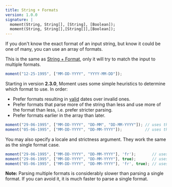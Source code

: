 ```yaml
---
title: String + Formats
version: 1.0.0
signature: |
  moment(String, String[], [String], [Boolean]);
  moment(String, String[],[String[]],[Boolean]);
---
```



If you don't know the exact format of an input string, but know it could be one of many, you can use an array of formats.

This is the same as [String + Format](#/parsing/string-format/), only it will try to match the input to multiple formats.

```js
moment("12-25-1995", ["MM-DD-YYYY", "YYYY-MM-DD"]);
```

Starting in version **2.3.0**, Moment uses some simple heuristics to determine which format to use. In order:

 * Prefer formats resulting in [valid](#/parsing/is-valid/) dates over invalid ones.
 * Prefer formats that parse more of the string than less and use more of the format than less, i.e. prefer stricter parsing.
 * Prefer formats earlier in the array than later.

```js
moment("29-06-1995", ["MM-DD-YYYY", "DD-MM", "DD-MM-YYYY"]); // uses the last format
moment("05-06-1995", ["MM-DD-YYYY", "DD-MM-YYYY"]);          // uses the first format
```

You may also specify a locale and strictness argument. They work the same as the single format case.

```js
moment("29-06-1995", ["MM-DD-YYYY", "DD-MM-YYYY"], 'fr');       // uses 'fr' locale
moment("29-06-1995", ["MM-DD-YYYY", "DD-MM-YYYY"], true);       // uses strict parsing
moment("05-06-1995", ["MM-DD-YYYY", "DD-MM-YYYY"], 'fr', true); // uses 'fr' locale and strict parsing
```

**Note:** Parsing multiple formats is considerably slower than parsing a single format. If you can avoid it, it is much faster to parse a single format.
